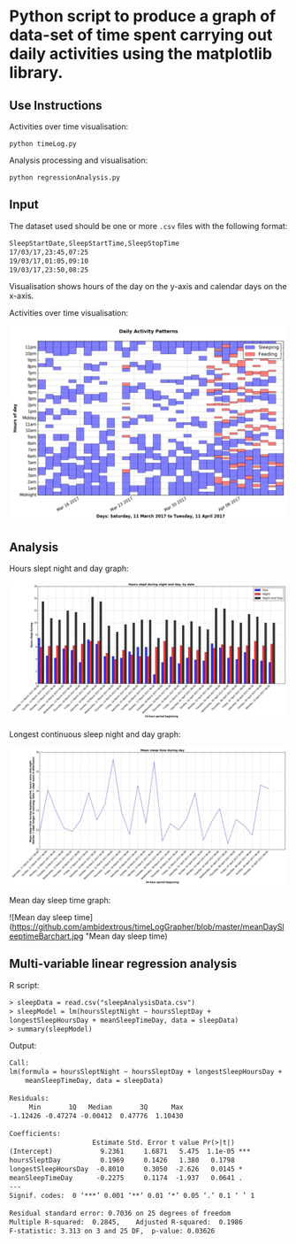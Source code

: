 # Python script to produce a graph of data-set of time spent carrying out daily activities using the matplotlib library. 

## Use Instructions

Activities over time visualisation:

    python timeLog.py

Analysis processing and visualisation:

	python regressionAnalysis.py

## Input
 
The dataset used should be one or more `.csv` files with the following format:

    SleepStartDate,SleepStartTime,SleepStopTime
    17/03/17,23:45,07:25
    19/03/17,01:05,09:10
    19/03/17,23:50,08:25

Visualisation shows hours of the day on the y-axis and calendar days on the x-axis.

Activities over time visualisation:

![Output example](https://github.com/ambidextrous/timeLogGrapher/blob/master/activityData.jpg "Ouput Example")

## Analysis

Hours slept night and day graph:

![Hours slept night and day](https://github.com/ambidextrous/timeLogGrapher/blob/master/hoursSleptNightAndDayBarchart.jpg "Hours slept night and day")

Longest continuous sleep night and day graph:

![Longest continuous sleep night and day](https://github.com/ambidextrous/timeLogGrapher/blob/master/meanDaySleeptimeBarchart.jpg "Longest continuous sleep night and day")

Mean day sleep time graph:

![Mean day sleep time](https://github.com/ambidextrous/timeLogGrapher/blob/master/meanDaySleeptimeBarchart.jpg "Mean day sleep time)

## Multi-variable linear regression analysis

R script:

	> sleepData = read.csv("sleepAnalysisData.csv")
	> sleepModel = lm(hoursSleptNight ~ hoursSleptDay + longestSleepHoursDay + meanSleepTimeDay, data = sleepData)
	> summary(sleepModel)

Output:

	Call:
	lm(formula = hoursSleptNight ~ hoursSleptDay + longestSleepHoursDay + 
	    meanSleepTimeDay, data = sleepData)
	
	Residuals:
	     Min       1Q   Median       3Q      Max 
	-1.12426 -0.47274 -0.00412  0.47776  1.10430 
	
	Coefficients:
	                     Estimate Std. Error t value Pr(>|t|)    
	(Intercept)            9.2361     1.6871   5.475  1.1e-05 ***
	hoursSleptDay          0.1969     0.1426   1.380   0.1798    
	longestSleepHoursDay  -0.8010     0.3050  -2.626   0.0145 *  
	meanSleepTimeDay      -0.2275     0.1174  -1.937   0.0641 .  
	---
	Signif. codes:  0 ‘***’ 0.001 ‘**’ 0.01 ‘*’ 0.05 ‘.’ 0.1 ‘ ’ 1
	
	Residual standard error: 0.7036 on 25 degrees of freedom
	Multiple R-squared:  0.2845,	Adjusted R-squared:  0.1986 
	F-statistic: 3.313 on 3 and 25 DF,  p-value: 0.03626
	
